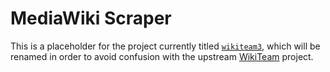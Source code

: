 # MediaWiki Scraper

This is a placeholder for the project currently titled [`wikiteam3`](https://github.com/elsiehupp/wikiteam3), which will be renamed in order to avoid confusion with the upstream [WikiTeam](https://github.com/WikiTeam/wikiteam/) project.
